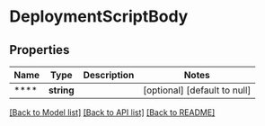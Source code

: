 # DeploymentScriptBody

## Properties
Name | Type | Description | Notes
------------ | ------------- | ------------- | -------------
**** | **string** |  | [optional] [default to null]

[[Back to Model list]](../README.md#documentation-for-models) [[Back to API list]](../README.md#documentation-for-api-endpoints) [[Back to README]](../README.md)

